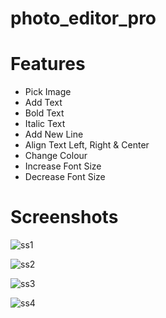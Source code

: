 # photo_editor_pro

# Features 

- Pick Image
- Add Text
- Bold Text
- Italic Text
- Add New Line
- Align Text Left, Right & Center
- Change Colour
- Increase Font Size
- Decrease Font Size


# Screenshots
![ss1](https://user-images.githubusercontent.com/70488121/236291693-f5adbfb1-7e84-4f35-ac9e-b2b0e9ea333b.jpg)



![ss2](https://user-images.githubusercontent.com/70488121/236291501-bee28422-1790-4379-ac1f-ab64de85d053.jpg)


![ss3](https://user-images.githubusercontent.com/70488121/236291769-3fc6bdc6-4693-48aa-8813-3c17c96a55f5.jpg)


![ss4](https://user-images.githubusercontent.com/70488121/236291813-9d7651b0-d199-4a37-9670-de9d44d0ec90.jpg)
